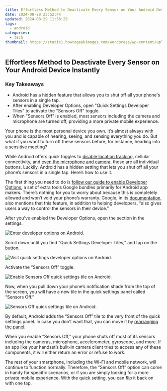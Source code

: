 ```yaml
---
title: Effortless Method to Deactivate Every Sensor on Your Android Device Instantly
date: 2024-08-28 23:52:44
updated: 2024-08-29 11:58:29
tags:
  - android
categories:
  - tech
thumbnail: https://static1.howtogeekimages.com/wordpress/wp-content/uploads/wm/2023/10/close-look-at-the-three-rear-camera-sensors-on-the-back-of-the-google-pixel-8-pro.jpg
---
```


## Effortless Method to Deactivate Every Sensor on Your Android Device Instantly

### Key Takeaways

* Android has a hidden feature that allows you to shut off all your phone's sensors in a single tap.
* After enabling Developer Options, open "Quick Settings Developer Tiles" to activate the "Sensors Off" toggle.
* When "Sensors Off" is enabled, most sensors including the camera and microphone are turned off, providing a more private mobile experience.

 Your phone is the most personal device you own. It’s almost always with you and is capable of hearing, seeing, and sensing everything you do. But what if you want to turn off these sensors before, for instance, heading into a sensitive meeting?

 While Android offers quick toggles to [disable location tracking](https://win11-tips.techidaily.com/get-ahead-with-windows-11-integrating-outlook-preview/), cellular connectivity, and [even the microphone and camera](https://sim-unlock.techidaily.com/in-2024-network-locked-sim-card-inserted-on-your-lava-blaze-2-5g-phone-unlock-it-now-by-drfone-android/), these are all individual buttons. Luckily, Android has a hidden setting that lets you shut off all your phone’s sensors in a single tap. Here’s how to use it.

 The first thing you need to do is [follow our guide to enable Developer Options](https://desktop-recording.techidaily.com/premium-video-capture-without-extras-for-2024/), a set of extra tools Google bundles primarily for Android app makers. There’s nothing for you to worry about because this is completely allowed and won’t void your phone’s warranty. Google, in its [documentation](https://source.android.com/devices/sensors/sensors-off), also mentions that this feature, in addition to helping developers, “also gives users a way to control the sensors in their device.”

 After you've enabled the Developer Options, open the section in the settings.

![Enter developer options on Android.](https://static1.howtogeekimages.com/wordpress/wp-content/uploads/2024/01/screenshot_20240110-164012.png) 

 Scroll down until you find “Quick Settings Developer Tiles,” and tap on the button.

![Visit quick settings developer options on Android.](https://static1.howtogeekimages.com/wordpress/wp-content/uploads/2024/01/screenshot_20240110-164022.png) 

 Activate the “Sensors Off” toggle.

![Enable Sensors Off quick settings tile on Android.](https://static1.howtogeekimages.com/wordpress/wp-content/uploads/2024/01/screenshot_20240110-164032.png) 

 Now, when you pull down your phone’s notification shade from the top of the screen, you will have a new tile in the quick settings panel called “Sensors Off.”

![Sensors Off quick settings tile on Android.](https://static1.howtogeekimages.com/wordpress/wp-content/uploads/2024/01/screenshot_20240110-164040.png) 

 By default, Android adds the “Sensors Off” tile to the very front of the quick settings panel. In case you don’t want that, you can move it by [rearranging the panel](https://screen-video-capture.techidaily.com/new-exploring-free-screencast-software-options-on-mac-for-2024/).

 When you enable “Sensors Off," your phone shuts off most of its sensors including the cameras, microphone, accelerometer, gyroscope, and more. If an app like your handset’s built-in camera client tries to access any of these components, it will either return an error or refuse to work.

 The rest of your smartphone, including the Wi-Fi and mobile network, will continue to function normally. Therefore, the “Sensors Off” option can come in handy for specific scenarios, or if you are simply looking for a more private mobile experience. With the quick setting, you can flip it back on with one tap.

<ins class="adsbygoogle"
     style="display:block"
     data-ad-format="autorelaxed"
     data-ad-client="ca-pub-7571918770474297"
     data-ad-slot="1223367746"></ins>



<ins class="adsbygoogle"
     style="display:block"
     data-ad-client="ca-pub-7571918770474297"
     data-ad-slot="8358498916"
     data-ad-format="auto"
     data-full-width-responsive="true"></ins>
